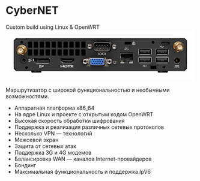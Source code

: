 # CyberNET
Custom build  using Linux & OpenWRT 
![Image alt](https://github.com/Aledud/CyberNET/blob/main/miniPC.jpg)


Маршрутизатор с широкой  функциональностью  и   необычными возможностями.


- Аппаратная платформа x86_64
- На ядре Linux и проекте с открытым кодом OpenWRT
- Высокая скорость обработки шифрования
- Поддержка и реализация различных сетевых протоколов
- Несколько VPN — технологий
- Межсевой экран
- Защита от сетевых атак
- Поддержка 3G и 4G модемов
- Балансировка WAN — каналов Internet-провайдеров
- Бондинг
- Максимальная функциональность и поддержка  IpV6
